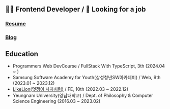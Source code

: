 ## 👩‍💻 Frontend Developer / 👀 Looking for a job 

### [Resume](https://resume-legitgoons.vercel.app)
### [Blog](https://cksxkr5193.tistory.com)

## Education
- Programmers Web DevCourse / FullStack With TypeScript, 3th (2024.04 ~ )
- Samsung Software Academy for Youth(삼성청년SW아카데미) / Web, 9th (2023.01 ~ 2023.12)
- [LikeLion(멋쟁이 사자처럼)](https://github.com/Likelion-YeungNam-Univ) / FE, 10th (2022.03 ~ 2022.12)
- Yeungnam University(영남대학교) / Dept. of Philosophy & Computer Science Engineering (2016.03 ~ 2023.02)


